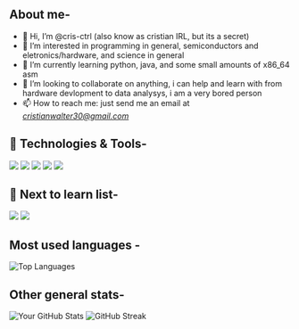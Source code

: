## About me-
- 👋 Hi, I’m @cris-ctrl (also know as cristian IRL, but its a secret)
- 👀 I’m interested in programming in general, semiconductors and eletronics/hardware, and science in general
- 🌱 I’m currently learning python, java, and some small amounts of x86_64 asm
- 💞️ I’m looking to collaborate on anything, i can help and learn with from hardware devlopment to data analysys, i am a very bored person
- 📫 How to reach me: just send me an email at <i>cristianwalter30@gmail.com</i>
## 🔧 Technologies & Tools-
![](https://img.shields.io/badge/Visual%20Studio%20Code-0078d7.svg?style=for-the-badge&logo=visual-studio-code&logoColor=white)
![](https://img.shields.io/badge/Firefox-FF7139?style=for-the-badge&logo=Firefox-Browser&logoColor=white)
![](https://img.shields.io/badge/Replit-DD1200?style=for-the-badge&logo=Replit&logoColor=white)
![](https://img.shields.io/badge/c-%2300599C.svg?style=for-the-badge&logo=c&logoColor=white)
![](https://img.shields.io/badge/python-3670A0?style=for-the-badge&logo=python&logoColor=ffdd54)
## 👀 Next to learn list-
![](https://img.shields.io/badge/rust-%23000000.svg?style=for-the-badge&logo=rust&logoColor=white)
![](https://img.shields.io/badge/java-%23ED8B00.svg?style=for-the-badge&logo=openjdk&logoColor=white)
## Most used languages -
![Top Languages](https://github-readme-stats.vercel.app/api/top-langs/?username=cris-ctrl&layout=compact&theme=radical)
## Other general stats-
![Your GitHub Stats](https://github-readme-stats.vercel.app/api?username=cris-ctrl&show_icons=true&theme=radical) ![GitHub Streak](https://github-readme-streak-stats.herokuapp.com/?user=cris-ctrl&theme=radical)
